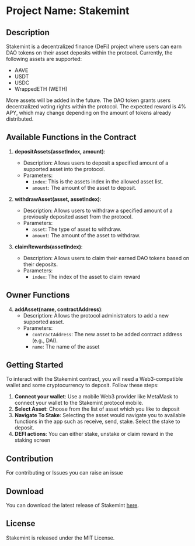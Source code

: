 # Project Name: Stakemint

## Description

Stakemint is a decentralized finance (DeFi) project where users can earn DAO tokens on their asset deposits within the protocol. Currently, the following assets are supported:
- AAVE
- USDT
- USDC
- WrappedETH (WETH)

More assets will be added in the future. The DAO token grants users decentralized voting rights within the protocol. The expected reward is 4% APY, which may change depending on the amount of tokens already distributed.

## Available Functions in the Contract

1. **depositAssets(assetIndex, amount)**:
   - Description: Allows users to deposit a specified amount of a supported asset into the protocol.
   - Parameters:
     - `index`: This is the assets index in the allowed asset list.
     - `amount`: The amount of the asset to deposit.

2. **withdrawAsset(asset, assetIndex)**:
   - Description: Allows users to withdraw a specified amount of a previously deposited asset from the protocol.
   - Parameters:
     - `asset`: The type of asset to withdraw.
     - `amount`: The amount of the asset to withdraw.

3. **claimRewards(assetIndex)**:
   - Description: Allows users to claim their earned DAO tokens based on their deposits.
   - Parameters:
        - `index`: The index of the asset to claim reward
   

## Owner Functions

4. **addAsset(name, contractAddress)**:
   - Description: Allows the protocol administrators to add a new supported asset.
   - Parameters:
     - `contractAddress`: The new asset to be added contract address (e.g., DAI).
     - `name`: The name of the asset 



## Getting Started

To interact with the Stakemint contract, you will need a Web3-compatible wallet and some cryptocurrency to deposit. Follow these steps:

1. **Connect your wallet**: Use a mobile Web3 provider like MetaMask to connect your wallet to the Stakemint protocol mobile.
2. **Select Asset**: Choose from the list of asset which you like to deposit
3. **Navigate To Stake**: Selecting the asset would navigate you to available functions in the app such as receive, send, stake. Select the stake to deposit.
4. **DEFI actions**: You can either stake, unstake or claim reward in the staking screen


## Contribution
For contributing or Issues you can raise an issue 

## Download

You can download the latest release of Stakemint [here](https://drive.google.com/file/d/1AsbJCSh6sxcwWU1_M7qqSd1K7HdMfOzK/view?usp=sharing).

## License

Stakemint is released under the MIT License.
